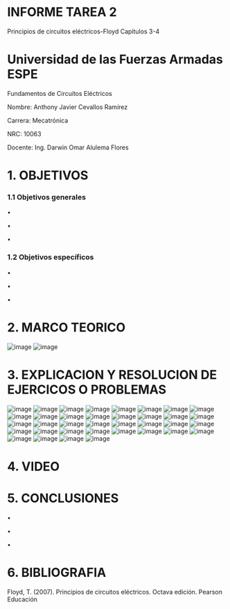  # INFORME TAREA 2
Principios de circuitos eléctricos-Floyd Capítulos 3-4
# Universidad de las Fuerzas Armadas ESPE

Fundamentos de Circuitos Eléctricos

Nombre: Anthony Javier Cevallos Ramírez

Carrera: Mecatrónica

NRC: 10063

Docente: Ing. Darwin Omar Alulema Flores

# 1. OBJETIVOS
### 1.1 Objetivos generales
• 

• 

• 
### 1.2 Objetivos específicos 
• 

• 

• 
# 2. MARCO TEORICO
![image](https://user-images.githubusercontent.com/116775893/202290558-a5d84bd8-86b4-4898-9498-ec79b076e560.png)
![image](https://user-images.githubusercontent.com/116775893/202290688-d8c05804-00b4-4b78-80c5-19af398dc045.png)
# 3. EXPLICACION Y RESOLUCION DE EJERCICOS O PROBLEMAS 
![image](https://user-images.githubusercontent.com/116775893/202295488-c43ee6c3-8d47-4116-91d2-3dcd81d1d0cf.png)
![image](https://user-images.githubusercontent.com/116775893/202295513-a79cc9f6-64c7-4940-8670-36484d838731.png)
![image](https://user-images.githubusercontent.com/116775893/202295544-6ddc5d93-35b0-4cc7-a9cf-c40d9ac4b5a0.png)
![image](https://user-images.githubusercontent.com/116775893/202295560-0b26040d-92c9-4466-a121-2354dfab44b6.png)
![image](https://user-images.githubusercontent.com/116775893/202295589-593ea793-5096-482e-9f22-9d12d91b1372.png)
![image](https://user-images.githubusercontent.com/116775893/202295616-8ed2e37b-2120-4193-8c77-019eb1967604.png)
![image](https://user-images.githubusercontent.com/116775893/202295630-a189b3c0-afc3-4d63-bfb4-316f9d6b9d61.png)
![image](https://user-images.githubusercontent.com/116775893/202295642-0efe4138-6c97-41d5-88aa-6d4621e2d59c.png)
![image](https://user-images.githubusercontent.com/116775893/202295659-f619a7dc-f99f-450b-8841-d39f6495cadf.png)
![image](https://user-images.githubusercontent.com/116775893/202295692-dd59bbd3-b86c-4a3f-a3a5-e0be237b7d2c.png)
![image](https://user-images.githubusercontent.com/116775893/202295714-5660bd93-d96c-4359-a642-deec93bc15da.png)
![image](https://user-images.githubusercontent.com/116775893/202295739-5911f438-9b6e-4c48-9d8e-78c0ec362142.png)
![image](https://user-images.githubusercontent.com/116775893/202295768-34948e06-8df3-4615-8808-285ffa7bd32b.png)
![image](https://user-images.githubusercontent.com/116775893/202295782-e5c53547-c80d-4877-ae08-39c1d1464b6a.png)
![image](https://user-images.githubusercontent.com/116775893/202295799-4a4ae9f9-b920-4c24-87b7-2b3ad20b107a.png)
![image](https://user-images.githubusercontent.com/116775893/202296010-6884a66c-ef8f-4808-bd23-7f96d98260c6.png)
![image](https://user-images.githubusercontent.com/116775893/202296028-24668285-f627-41a8-a09a-04deda3727ff.png)
![image](https://user-images.githubusercontent.com/116775893/202296062-80c2870a-92a7-4aa6-bf8d-be3db59d10a5.png)
![image](https://user-images.githubusercontent.com/116775893/202296098-776a608a-fa2d-4c97-a79e-875dadef836b.png)
![image](https://user-images.githubusercontent.com/116775893/202296129-928b9583-e938-4c75-b12e-29d06f94ba9f.png)
![image](https://user-images.githubusercontent.com/116775893/202296149-8db3ffff-349f-46bc-ad5c-ade6adf3789c.png)
![image](https://user-images.githubusercontent.com/116775893/202296175-d78b2c6b-be75-4fc4-b967-2292aa510341.png)
![image](https://user-images.githubusercontent.com/116775893/202296316-a1913953-e65b-423d-a279-8a33ff79d48d.png)
![image](https://user-images.githubusercontent.com/116775893/202296354-0dc167e2-a156-4211-96ae-0433bb403672.png)
![image](https://user-images.githubusercontent.com/116775893/202296490-7daa3835-6097-4b30-b81f-5420d9fdf8a5.png)
![image](https://user-images.githubusercontent.com/116775893/202296512-8512d2bb-5e87-40bc-9ed0-dfacc7a32376.png)
![image](https://user-images.githubusercontent.com/116775893/202296545-9f6643c6-4c63-40b6-a974-3ca0c18ee65f.png)
![image](https://user-images.githubusercontent.com/116775893/202296569-d04534fc-87c5-48f7-b61f-7023789b52ef.png)
![image](https://user-images.githubusercontent.com/116775893/202296593-f1e49f00-bc91-4b9d-a1d3-6d0821db2a41.png)
![image](https://user-images.githubusercontent.com/116775893/202296612-d1d81dc7-6217-4594-a542-042cc387c4f8.png)
![image](https://user-images.githubusercontent.com/116775893/202296632-a28fbbcb-0b98-471e-b7d6-f7372ef95c55.png)
![image](https://user-images.githubusercontent.com/116775893/202296653-bb15ba96-3f89-4888-87ef-2e2957e8b238.png)
![image](https://user-images.githubusercontent.com/116775893/202296688-ba658a72-52a2-4c1a-86a1-3e698691a041.png)
![image](https://user-images.githubusercontent.com/116775893/202296729-30f445ef-1a23-45ca-b53b-f72babb59bc5.png)
![image](https://user-images.githubusercontent.com/116775893/202296743-22ccc55b-b963-4faa-9242-91feb79563ae.png)
![image](https://user-images.githubusercontent.com/116775893/202296766-875477d6-39fd-412e-a367-302555e1036a.png)
# 4. VIDEO 


# 5. CONCLUSIONES 

• 

• 

• 
# 6. BIBLIOGRAFIA

Floyd, T. (2007). Principios de circuitos eléctricos. Octava edición. Pearson Educación
